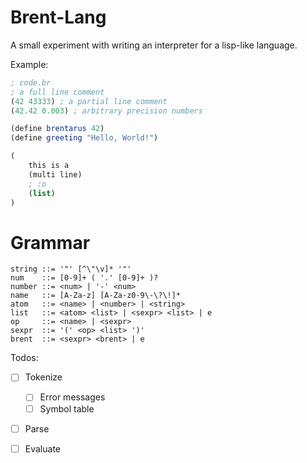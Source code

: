 # Brent-Lang

A small experiment with writing an interpreter for a lisp-like language.

Example:

```scheme
; code.br
; a full line comment
(42 43333) ; a partial line comment
(42.42 0.003) ; arbitrary precision numbers

(define brentarus 42)
(define greeting "Hello, World!")

(
	this is a
	(multi line)
	; :o
	(list)
)
```
# Grammar

```
string ::= '"' [^\"\v]* '"'
num    ::= [0-9]+ ( '.' [0-9]+ )?
number ::= <num> | '-' <num>
name   ::= [A-Za-z] [A-Za-z0-9\-\?\!]*
atom   ::= <name> | <number> | <string>
list   ::= <atom> <list> | <sexpr> <list> | e
op     ::= <name> | <sexpr>
sexpr  ::= '(' <op> <list> ')'
brent  ::= <sexpr> <brent> | e
```

Todos:

- [ ] Tokenize
  - [ ] Error messages
  - [ ] Symbol table
- [ ] Parse
- [ ] Evaluate

